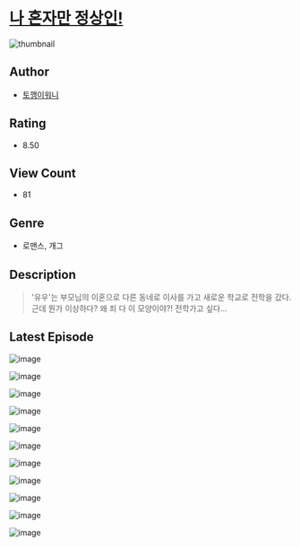 # [나 혼자만 정상인!](https://comic.naver.com/bestChallenge/list?titleId=810447)
![thumbnail](https://image-comic.pstatic.net/user_contents_data/challenge_comic/2023/05/23/343173/upload_4051377329826576482_480x623.jpeg)

## Author
- [토깽이워니](https://comic.naver.com/artistTitle?id=343173)

## Rating
- 8.50

## View Count
- 81

## Genre
- 로맨스, 개그

## Description
> '유우'는 부모님의 이혼으로 다른 동네로 이사를 가고 새로운 학교로 전학을 갔다. 근데 뭔가 이상하다? 왜 죄 다 이 모양이야?! 전학가고 싶다...


## Latest Episode
![image](https://image-comic.pstatic.net/user_contents_data/challenge_comic/2023/05/23/343173/upload_7161063389402312758.jpeg)

![image](https://image-comic.pstatic.net/user_contents_data/challenge_comic/2023/05/25/343173/upload_7377522019591598691.jpeg)

![image](https://image-comic.pstatic.net/user_contents_data/challenge_comic/2023/05/23/343173/upload_7306024300277228344.jpeg)

![image](https://image-comic.pstatic.net/user_contents_data/challenge_comic/2023/05/23/343173/upload_7377796024815149881.jpeg)

![image](https://image-comic.pstatic.net/user_contents_data/challenge_comic/2023/05/23/343173/upload_7305454743892342372.jpeg)

![image](https://image-comic.pstatic.net/user_contents_data/challenge_comic/2023/05/23/343173/upload_7364571975931683122.jpeg)

![image](https://image-comic.pstatic.net/user_contents_data/challenge_comic/2023/05/23/343173/upload_7221016464322475065.jpeg)

![image](https://image-comic.pstatic.net/user_contents_data/challenge_comic/2023/05/23/343173/upload_3617062540290437941.jpeg)

![image](https://image-comic.pstatic.net/user_contents_data/challenge_comic/2023/05/23/343173/upload_7018353566115193905.jpeg)

![image](https://image-comic.pstatic.net/user_contents_data/challenge_comic/2023/05/23/343173/upload_7220453484287648305.jpeg)

![image](https://image-comic.pstatic.net/user_contents_data/challenge_comic/2023/05/23/343173/upload_7305230258799981877.jpeg)
